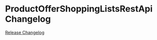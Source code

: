 # ProductOfferShoppingListsRestApi Changelog

[Release Changelog](https://github.com/spryker/product-offer-shopping-lists-rest-api/releases)
